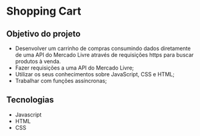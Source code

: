 # Shopping Cart

## Objetivo do projeto

- Desenvolver um carrinho de compras consumindo dados diretamente de uma API do Mercado Livre através de requisições https para buscar produtos à venda.
- Fazer requisições a uma API do Mercado Livre;
- Utilizar os seus conhecimentos sobre JavaScript, CSS e HTML;
- Trabalhar com funções assíncronas;

## Tecnologias
- Javascript
- HTML
- CSS
